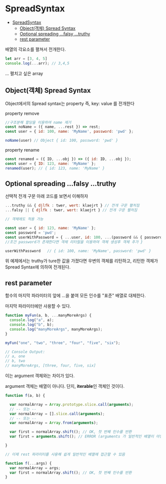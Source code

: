  # SpreadSyntax

- [SpreadSyntax](#spreadsyntax)
  - [Object(객체) Spread Syntax](#object객체-spread-syntax)
  - [Optional spreading ...falsy ...truthy](#optional-spreading-falsy-truthy)
  - [rest parameter](#rest-parameter)

배열의 각요소를 펼쳐서 전개한다.

```jsx
let arr = [3, 4, 5]
console.log(...arr); // 3,4,5
```

... 펼치고 싶은 array


## Object(객체) Spread Syntax

Object에서의 Spread syntax는 property 즉, key: value 를 전개한다

property remove

```jsx
//구조분해 할당을 이용하여 name 제거 
const noName = ({ name, ...rest }) => rest;
const user = { id: 100, name: 'MyName', password: 'pwd' };

noName(user) // Object { id: 100, password: 'pwd' }
```

property rename

```jsx
const renamed = ({ ID, ...obj }) => ({ id: ID, ...obj }); 
const user = { ID: 123, name: 'MyName' }; 
renamed(user); // { id: 123, name: 'MyName' }
```


## Optional spreading ...falsy ...truthy
선택적 전개 구문
아래 코드를 보면서 이해하자
```jsx
...truthy && { djlfk : twer, wert: klaejrt } // 전개 구문 펼처짐
...falsy || { djlfk : twer, wert: klaejrt } // 전개 구문 펼처짐

// 객체에도 적용 가능

const user = { id: 123, name: 'MyName' }; 
const password = 'pwd'; 
const userWithPassword = { ...user, id: 100, ...(password && { password }) 
//조건 password가 존재한다면 객체 리터럴을 이용하여 객체 생성후 객체 추가 } 

userWithPassword   // { id: 100, name: 'MyName', password: 'pwd' }

```

위 예제에서는 truthy가 ture한 값을 가졌다면 우변의 객체를 리턴하고,
리턴한 객체가 Spread Syntax에 의하여 전개된다.


## rest parameter

함수의 마지막 파라미터의 앞에 ...을 붙여 모든 인수를 "표준" 배열로 대체한다.

마지막 파라미터에만 사용할 수 있다.

```jsx
function myFun(a, b, ...manyMoreArgs) {
  console.log("a", a);
  console.log("b", b);
  console.log("manyMoreArgs", manyMoreArgs);
}

myFun("one", "two", "three", "four", "five", "six");

// Console Output:
// a, one
// b, two
// manyMoreArgs, [three, four, five, six]

```

이는 argument 객체와는 차이가 있다.

argument 객체는 배열이 아니다. 단지, **iterable**인 객체인 것이다.

```jsx
function f(a, b) {

  var normalArray = Array.prototype.slice.call(arguments);
  // -- 또는 --
  var normalArray = [].slice.call(arguments);
  // -- 또는 --
  var normalArray = Array.from(arguments);

  var first = normalArray.shift(); // OK, 첫 번째 인수를 반환
  var first = arguments.shift(); // ERROR (arguments 가 일반적인 배열이 아님)

}

// 이제 rest 파라미터를 사용해 쉽게 일반적인 배열에 접근할 수 있음

function f(...args) {
  var normalArray = args;
  var first = normalArray.shift(); // OK, 첫 번째 인수를 반환
}
```